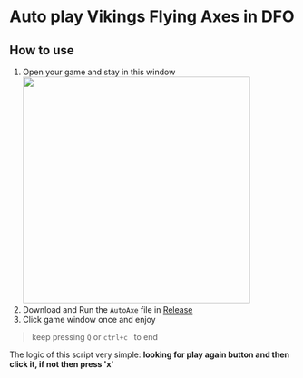 # Auto play Vikings Flying Axes in DFO

## How to use
1. Open your game and stay in this window <img src="https://github.com/user-attachments/assets/a46b834d-a3e2-4643-974d-7259efb6e2bf" width="400"/>
2. Download and Run the `AutoAxe` file in [Release](https://github.com/Spec-DY/DFO-auto-axe/releases/tag/v1.0)
3. Click game window once and enjoy
> keep pressing `Q` or `ctrl+c ` to end 




 The logic of this script very simple: 
**looking for play again button and then click it, if not then press 'x'**

